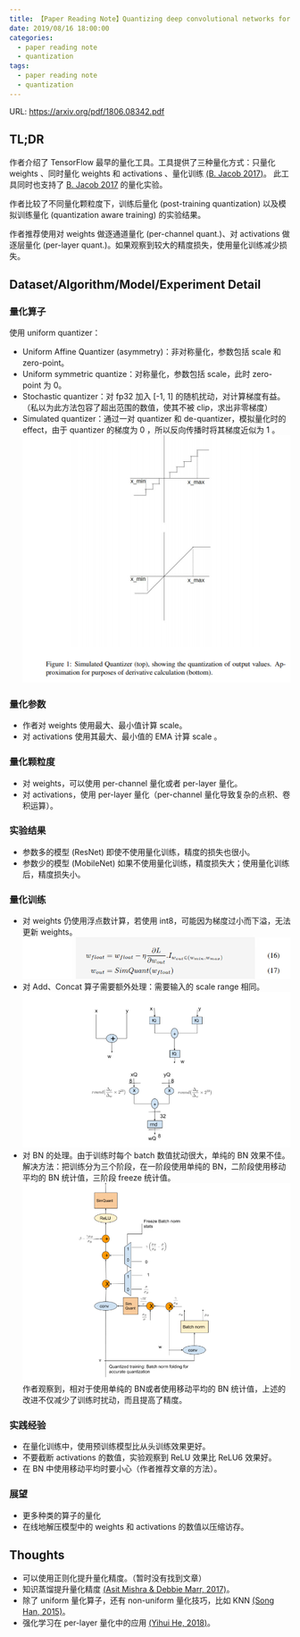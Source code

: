 ```yaml
---
title: 【Paper Reading Note】Quantizing deep convolutional networks for efficient inference A whitepaper
date: 2019/08/16 18:00:00
categories:
  - paper reading note
  - quantization
tags:
  - paper reading note
  - quantization
---
```


URL: https://arxiv.org/pdf/1806.08342.pdf

## TL;DR
作者介绍了 TensorFlow 最早的量化工具。工具提供了三种量化方式：只量化 weights 、同时量化 weights 和 activations 、量化训练 [(B. Jacob 2017)](https://arxiv.org/pdf/1712.05877.pdf)。
此工具同时也支持了 [B. Jacob 2017](https://arxiv.org/pdf/1712.05877.pdf) 的量化实验。

作者比较了不同量化颗粒度下，训练后量化 (post-training quantization) 以及模拟训练量化 (quantization aware training) 的实验结果。

作者推荐使用对 weights 做逐通道量化 (per-channel quant.)、对 activations 做逐层量化 (per-layer quant.)。如果观察到较大的精度损失，使用量化训练减少损失。

## Dataset/Algorithm/Model/Experiment Detail

### 量化算子
使用 uniform quantizer：
-  Uniform Affine Quantizer (asymmetry)：非对称量化，参数包括 scale 和 zero-point。
-  Uniform symmetric quantize：对称量化，参数包括 scale，此时 zero-point 为 0。
- Stochastic quantizer：对 fp32 加入 [-1, 1] 的随机扰动，对计算梯度有益。（私以为此方法包容了超出范围的数值，使其不被 clip，求出非零梯度）
- Simulated quantizer：通过一对 quantizer 和 de-quantizer，模拟量化时的 effect，由于 quantizer 的梯度为 0 ，所以反向传播时将其梯度近似为 1 。
![image](/images/quant-whitepaper/f7352a14f96e03c31e748aec5dec5fe1e198d82f.png)

### 量化参数
- 作者对 weights 使用最大、最小值计算 scale。
- 对 activations 使用其最大、最小值的 EMA 计算 scale 。

### 量化颗粒度
- 对 weights，可以使用 per-channel 量化或者 per-layer 量化。
- 对 activations，使用 per-layer 量化（per-channel 量化导致复杂的点积、卷积运算）。

### 实验结果
- 参数多的模型 (ResNet) 即使不使用量化训练，精度的损失也很小。
- 参数少的模型 (MobileNet) 如果不使用量化训练，精度损失大；使用量化训练后，精度损失小。

### 量化训练
- 对 weights 仍使用浮点数计算，若使用 int8，可能因为梯度过小而下溢，无法更新 weights。
![image](/images/quant-whitepaper/5d45469107790eea0eb91855d4451fbe5f8b6406.png)
- 对 Add、Concat 算子需要额外处理：需要输入的 scale range 相同。
![image](/images/quant-whitepaper/aee87d92901d698056fd0025d23937dcbe1bd19c.png)
- 对 BN 的处理。由于训练时每个 batch 数值扰动很大，单纯的 BN 效果不佳。
解决方法：把训练分为三个阶段，在一阶段使用单纯的 BN，二阶段使用移动平均的 BN 统计值，三阶段 freeze 统计值。
![image](/images/quant-whitepaper/324a2dec0f8a8ad464b545bdc15bc75cbb8c9dd6.png)
作者观察到，相对于使用单纯的 BN或者使用移动平均的 BN 统计值，上述的改进不仅减少了训练时扰动，而且提高了精度。

### 实践经验
- 在量化训练中，使用预训练模型比从头训练效果更好。
- 不要截断 activations 的数值，实验观察到 ReLU 效果比 ReLU6 效果好。
- 在 BN 中使用移动平均时要小心（作者推荐文章的方法）。

### 展望
- 更多种类的算子的量化
- 在线地解压模型中的 weights 和 activations 的数值以压缩访存。

## Thoughts
- 可以使用正则化提升量化精度。（暂时没有找到文章）
- 知识蒸馏提升量化精度 [(Asit Mishra & Debbie Marr, 2017)](https://arxiv.org/pdf/1711.05852.pdf)。
- 除了 uniform 量化算子，还有 non-uniform 量化技巧，比如 KNN [(Song Han, 2015)](https://arxiv.org/pdf/1510.00149.pdf)。
- 强化学习在 per-layer 量化中的应用 [(Yihui He, 2018)](https://arxiv.org/pdf/1802.03494.pdf)。